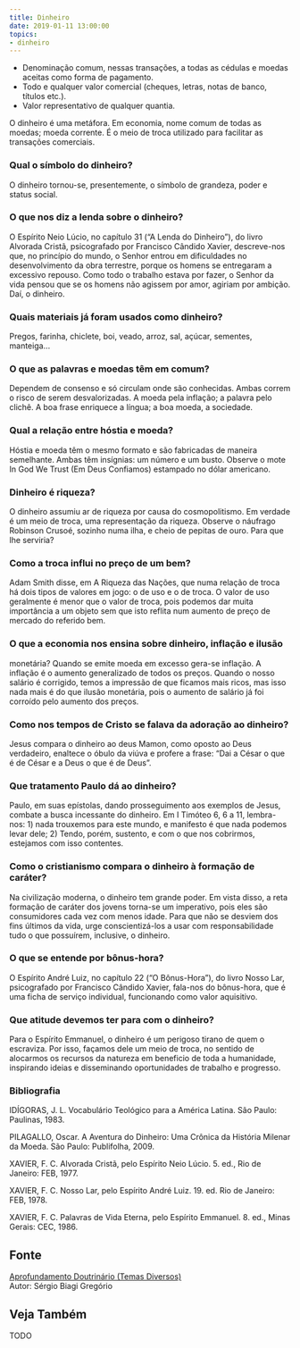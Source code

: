 ```yaml
---
title: Dinheiro
date: 2019-01-11 13:00:00
topics: 
- dinheiro 
---
```


* Denominação comum, nessas transações, a todas as cédulas e moedas aceitas como forma de pagamento.
* Todo e qualquer valor comercial (cheques, letras, notas de banco, títulos etc.).
* Valor representativo de qualquer quantia. 

O dinheiro é uma metáfora. Em economia, nome comum de todas as moedas;
moeda corrente. É o meio de troca utilizado para facilitar as transações
comerciais.

### Qual o símbolo do dinheiro?
O dinheiro tornou-se, presentemente, o símbolo de grandeza, poder e
status social.

### O que nos diz a lenda sobre o dinheiro?
O Espírito Neio Lúcio, no capítulo 31 (“A Lenda do Dinheiro”), do livro
Alvorada Cristã, psicografado por Francisco Cândido Xavier,
descreve-nos que, no princípio do mundo, o Senhor entrou em dificuldades
no desenvolvimento da obra terrestre, porque os homens se entregaram a
excessivo repouso. Como todo o trabalho estava por fazer, o Senhor da
vida pensou que se os homens não agissem por amor, agiriam por ambição.
Daí, o dinheiro.

### Quais materiais já foram usados como dinheiro?
Pregos, farinha, chiclete, boi, veado, arroz, sal, açúcar, sementes,
manteiga...

### O que as palavras e moedas têm em comum?
Dependem de consenso e só circulam onde são conhecidas. Ambas correm o
risco de serem desvalorizadas. A moeda pela inflação; a palavra pelo
clichê. A boa frase enriquece a língua; a boa moeda, a sociedade.

### Qual a relação entre hóstia e moeda?
Hóstia e moeda têm o mesmo formato e são fabricadas de maneira
semelhante. Ambas têm insígnias: um número e um busto. Observe o mote
In God We Trust (Em Deus Confiamos) estampado no dólar americano.

### Dinheiro é riqueza?
O dinheiro assumiu ar de riqueza por causa do cosmopolitismo. Em verdade
é um meio de troca, uma representação da riqueza. Observe o náufrago
Robinson Crusoé, sozinho numa ilha, e cheio de pepitas de ouro. Para que
lhe serviria?
### Como a troca influi no preço de um bem?
Adam Smith disse, em A Riqueza das Nações, que numa relação de troca
há dois tipos de valores em jogo: o de uso e o de troca. O valor de uso
geralmente é menor que o valor de troca, pois podemos dar muita
importância a um objeto sem que isto reflita num aumento de preço de
mercado do referido bem.

### O que a economia nos ensina sobre dinheiro, inflação e ilusão
monetária?
Quando se emite moeda em excesso gera-se inflação. A inflação é o
aumento generalizado de todos os preços. Quando o nosso salário é
corrigido, temos a impressão de que ficamos mais ricos, mas isso nada
mais é do que ilusão monetária, pois o aumento de salário já foi
corroído pelo aumento dos preços.

### Como nos tempos de Cristo se falava da adoração ao dinheiro?
Jesus compara o dinheiro ao deus Mamon, como oposto ao Deus verdadeiro,
enaltece o óbulo da viúva e profere a frase: “Dai a César o que é de
César e a Deus o que é de Deus”.

### Que tratamento Paulo dá ao dinheiro?
Paulo, em suas epístolas, dando prosseguimento aos exemplos de Jesus,
combate a busca incessante do dinheiro. Em I Timóteo 6, 6 a 11,
lembra-nos: 1) nada trouxemos para este mundo, e manifesto é que nada
podemos levar dele; 2) Tendo, porém, sustento, e com o que nos
cobrirmos, estejamos com isso contentes.

### Como o cristianismo compara o dinheiro à formação de caráter?
Na civilização moderna, o dinheiro tem grande poder. Em vista disso, a
reta formação de caráter dos jovens torna-se um imperativo, pois eles
são consumidores cada vez com menos idade. Para que não se desviem dos
fins últimos da vida, urge conscientizá-los a usar com responsabilidade
tudo o que possuírem, inclusive, o dinheiro.

### O que se entende por bônus-hora?
O Espírito André Luiz, no capítulo 22 (“O Bônus-Hora”), do livro Nosso
Lar, psicografado por Francisco Cândido Xavier, fala-nos do bônus-hora,
que é uma ficha de serviço individual, funcionando como valor
aquisitivo.

### Que atitude devemos ter para com o dinheiro?
Para o Espírito Emmanuel, o dinheiro é um perigoso tirano de quem o
escraviza. Por isso, façamos dele um meio de troca, no sentido de
alocarmos os recursos da natureza em beneficio de toda a humanidade,
inspirando ideias e disseminando oportunidades de trabalho e progresso.


### Bibliografia
IDÍGORAS, J. L. Vocabulário Teológico para a América Latina. São
Paulo: Paulinas, 1983.

PILAGALLO, Oscar. A Aventura do Dinheiro: Uma Crônica da História
Milenar da Moeda. São Paulo: Publifolha, 2009.

XAVIER, F. C. Alvorada Cristã, pelo Espírito Neio Lúcio. 5. ed., Rio
de Janeiro: FEB, 1977.

XAVIER, F. C. Nosso Lar, pelo Espírito André Luiz. 19. ed. Rio de
Janeiro: FEB, 1978.

XAVIER, F. C. Palavras de Vida Eterna, pelo Espírito Emmanuel. 8. ed.,
Minas Gerais: CEC, 1986.

## Fonte
[Aprofundamento Doutrinário (Temas Diversos)](https://sites.google.com/view/aprofundamentodoutrinario/dinheiro)  
Autor: Sérgio Biagi Gregório



## Veja Também
TODO


